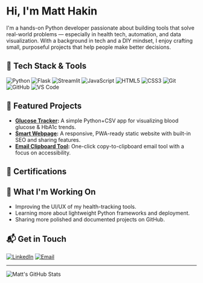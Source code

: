 # Hi, I'm Matt Hakin

I'm a hands-on Python developer passionate about building tools that solve real-world problems — especially in health tech, automation, and data visualization. With a background in tech and a DIY mindset, I enjoy crafting small, purposeful projects that help people make better decisions.

## 🧰 Tech Stack & Tools

![Python](https://img.shields.io/badge/Python-3776AB?style=flat&logo=python&logoColor=white)
![Flask](https://img.shields.io/badge/Flask-000000?style=flat&logo=flask&logoColor=white)
![Streamlit](https://img.shields.io/badge/Streamlit-FF4B4B?style=flat&logo=streamlit&logoColor=white)
![JavaScript](https://img.shields.io/badge/JavaScript-F7DF1E?style=flat&logo=javascript&logoColor=black)
![HTML5](https://img.shields.io/badge/HTML5-E34F26?style=flat&logo=html5&logoColor=white)
![CSS3](https://img.shields.io/badge/CSS3-1572B6?style=flat&logo=css3&logoColor=white)
![Git](https://img.shields.io/badge/Git-F05032?style=flat&logo=git&logoColor=white)
![GitHub](https://img.shields.io/badge/GitHub-181717?style=flat&logo=github&logoColor=white)
![VS Code](https://img.shields.io/badge/VS%20Code-007ACC?style=flat&logo=visual-studio-code&logoColor=white)

## 📌 Featured Projects

- **[Glucose Tracker](https://github.com/mattyhakin/glucose-tracker):** A simple Python+CSV app for visualizing blood glucose & HbA1c trends.
- **[Smart Webpage](https://github.com/mattyhakin/personal-website):** A responsive, PWA-ready static website with built-in SEO and sharing features.
- **[Email Clipboard Tool](https://github.com/mattyhakin/email-clipboard):** One-click copy-to-clipboard email tool with a focus on accessibility.

## 🏅 Certifications

<!--START_SECTION:badges-->
<!--END_SECTION:badges-->

## 🔭 What I'm Working On

- Improving the UI/UX of my health-tracking tools.
- Learning more about lightweight Python frameworks and deployment.
- Sharing more polished and documented projects on GitHub.

## 📬 Get in Touch

[![LinkedIn](https://img.shields.io/badge/LinkedIn-0077B5?style=flat&logo=linkedin&logoColor=white)](https://www.linkedin.com/in/mattyhakin/)
[![Email](https://img.shields.io/badge/Email-D14836?style=flat&logo=gmail&logoColor=white)](mailto:mattyhakinA@gmail.com)

---

![Matt's GitHub Stats](https://github-readme-stats.vercel.app/api?username=mattyhakin&show_icons=true&theme=default)